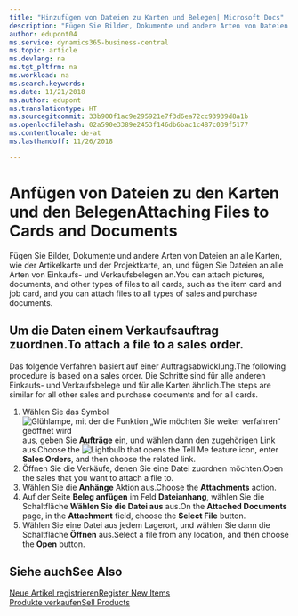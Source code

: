 ```yaml
---
title: "Hinzufügen von Dateien zu Karten und Belegen| Microsoft Docs"
description: "Fügen Sie Bilder, Dokumente und andere Arten von Dateien an alle Karten, wie der Artikelkarte und der Projektkarte, an, und fügen Sie Dateien an alle Arten von Einkaufs- und Verkaufsbelegen an."
author: edupont04
ms.service: dynamics365-business-central
ms.topic: article
ms.devlang: na
ms.tgt_pltfrm: na
ms.workload: na
ms.search.keywords: 
ms.date: 11/21/2018
ms.author: edupont
ms.translationtype: HT
ms.sourcegitcommit: 33b900f1ac9e295921e7f3d6ea72cc93939d8a1b
ms.openlocfilehash: 02a590e3389e2453f146db6bac1c487c039f5177
ms.contentlocale: de-at
ms.lasthandoff: 11/26/2018

---
```

# <a name="attaching-files-to-cards-and-documents"></a><span data-ttu-id="6f956-103">Anfügen von Dateien zu den Karten und den Belegen</span><span class="sxs-lookup"><span data-stu-id="6f956-103">Attaching Files to Cards and Documents</span></span>
<span data-ttu-id="6f956-104">Fügen Sie Bilder, Dokumente und andere Arten von Dateien an alle Karten, wie der Artikelkarte und der Projektkarte, an, und fügen Sie Dateien an alle Arten von Einkaufs- und Verkaufsbelegen an.</span><span class="sxs-lookup"><span data-stu-id="6f956-104">You can attach pictures, documents, and other types of files to all cards, such as the item card and job card, and you can attach files to all types of sales and purchase documents.</span></span>

## <a name="to-attach-a-file-to-a-sales-order"></a><span data-ttu-id="6f956-105">Um die Daten einem Verkaufsauftrag zuordnen.</span><span class="sxs-lookup"><span data-stu-id="6f956-105">To attach a file to a sales order.</span></span>
<span data-ttu-id="6f956-106">Das folgende Verfahren basiert auf einer Auftragsabwicklung.</span><span class="sxs-lookup"><span data-stu-id="6f956-106">The following procedure is based on a sales order.</span></span> <span data-ttu-id="6f956-107">Die Schritte sind für alle anderen Einkaufs- und Verkaufsbelege und für alle Karten ähnlich.</span><span class="sxs-lookup"><span data-stu-id="6f956-107">The steps are similar for all other sales and purchase documents and for all cards.</span></span>

1. <span data-ttu-id="6f956-108">Wählen Sie das Symbol ![Glühlampe, mit der die Funktion „Wie möchten Sie weiter verfahren“ geöffnet wird](media/ui-search/search_small.png "Wie möchten Sie weiter verfahren?") aus, geben Sie **Aufträge** ein, und wählen dann den zugehörigen Link aus.</span><span class="sxs-lookup"><span data-stu-id="6f956-108">Choose the ![Lightbulb that opens the Tell Me feature](media/ui-search/search_small.png "Tell me what you want to do") icon, enter **Sales Orders**, and then choose the related link.</span></span>
2. <span data-ttu-id="6f956-109">Öffnen Sie die Verkäufe, denen Sie eine Datei zuordnen möchten.</span><span class="sxs-lookup"><span data-stu-id="6f956-109">Open the sales that you want to attach a file to.</span></span>
3. <span data-ttu-id="6f956-110">Wählen Sie die **Anhänge** Aktion aus.</span><span class="sxs-lookup"><span data-stu-id="6f956-110">Choose the **Attachments** action.</span></span>
4. <span data-ttu-id="6f956-111">Auf der Seite **Beleg anfügen** im Feld **Dateianhang**, wählen Sie die Schaltfläche **Wählen Sie die Datei aus** aus.</span><span class="sxs-lookup"><span data-stu-id="6f956-111">On the **Attached Documents** page, in the **Attachment** field, choose the **Select File** button.</span></span>
5. <span data-ttu-id="6f956-112">Wählen Sie eine Datei aus jedem Lagerort, und wählen Sie dann die Schaltfläche **Öffnen** aus.</span><span class="sxs-lookup"><span data-stu-id="6f956-112">Select a file from any location, and then choose the **Open** button.</span></span>

## <a name="see-also"></a><span data-ttu-id="6f956-113">Siehe auch</span><span class="sxs-lookup"><span data-stu-id="6f956-113">See Also</span></span>
[<span data-ttu-id="6f956-114">Neue Artikel registrieren</span><span class="sxs-lookup"><span data-stu-id="6f956-114">Register New Items</span></span>](inventory-how-register-new-items.md)  
[<span data-ttu-id="6f956-115">Produkte verkaufen</span><span class="sxs-lookup"><span data-stu-id="6f956-115">Sell Products</span></span>](sales-how-sell-products.md)

